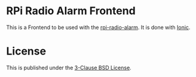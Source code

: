 # RPi Radio Alarm Frontend

This is a Frontend to be used with the [rpi-radio-alarm](https://github.com/bb4L/rpi-radio-alarm).
It is done with [Ionic](https://ionicframework.com/).

# License

This is published under the [3-Clause BSD License](LICENSE.md).
